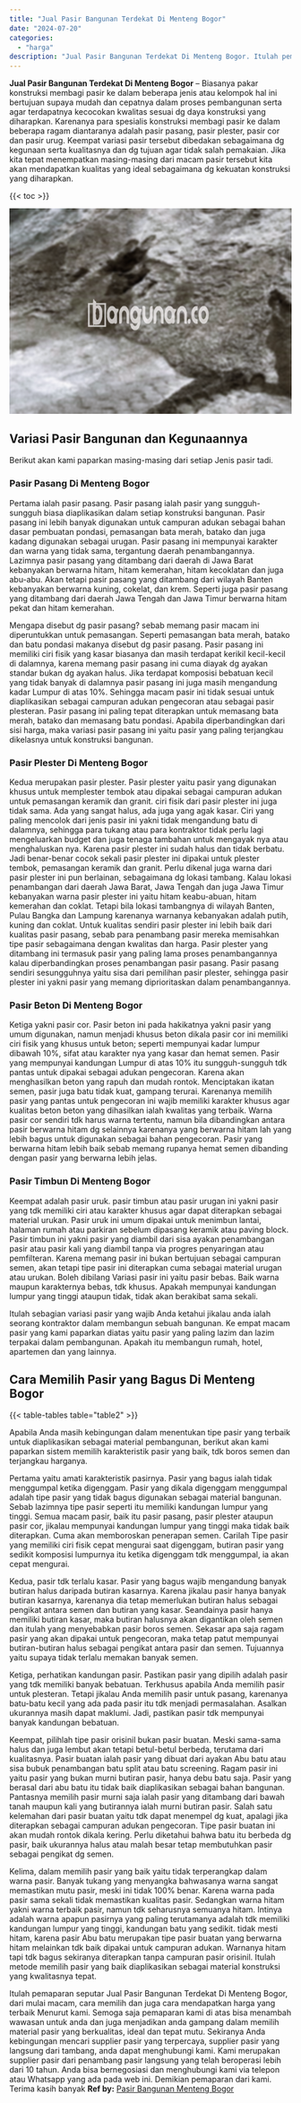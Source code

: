 ```yaml
---
title: "Jual Pasir Bangunan Terdekat Di Menteng Bogor"
date: "2024-07-20"
categories: 
  - "harga"
description: "Jual Pasir Bangunan Terdekat Di Menteng Bogor. Itulah pemaparan seputar Jual Pasir Bangunan Terdekat Di Menteng Bogor, dari mulai macam, cara memilih dan jug..."
---
```


**Jual Pasir Bangunan Terdekat Di Menteng Bogor** – Biasanya pakar konstruksi membagi pasir ke dalam beberapa jenis atau kelompok hal ini bertujuan supaya mudah dan cepatnya dalam proses pembangunan serta agar terdapatnya kecocokan kwalitas sesuai dg daya konstruksi yang diharapkan. Karenanya para spesialis konstruksi membagi pasir ke dalam beberapa ragam diantaranya adalah pasir pasang, pasir plester, pasir cor dan pasir urug. Keempat variasi pasir tersebut dibedakan sebagaimana dg kegunaan serta kualitasnya dan dg tujuan agar tidak salah pemakaian. Jika kita tepat menempatkan masing-masing dari macam pasir tersebut kita akan mendapatkan kualitas yang ideal sebagaimana dg kekuatan konstruksi yang diharapkan.

{{< toc >}}

![Jual Pasir Bangunan Terdekat Di Menteng Bogor](/images/jual-pasir-bangunan-36.png)

## Variasi Pasir Bangunan dan Kegunaannya

Berikut akan kami paparkan masing-masing dari setiap Jenis pasir tadi.

### Pasir Pasang Di Menteng Bogor

Pertama ialah pasir pasang. Pasir pasang ialah pasir yang sungguh-sungguh biasa diaplikasikan dalam setiap konstruksi bangunan. Pasir pasang ini lebih banyak digunakan untuk campuran adukan sebagai bahan dasar pembuatan pondasi, pemasangan bata merah, batako dan juga kadang digunakan sebagai urugan. Pasir pasang ini mempunyai karakter dan warna yang tidak sama, tergantung daerah penambangannya. Lazimnya pasir pasang yang ditambang dari daerah di Jawa Barat kebanyakan berwarna hitam, hitam kemerahan, hitam kecoklatan dan juga abu-abu. Akan tetapi pasir pasang yang ditambang dari wilayah Banten kebanyakan berwarna kuning, cokelat, dan krem. Seperti juga pasir pasang yang ditambang dari daerah Jawa Tengah dan Jawa Timur berwarna hitam pekat dan hitam kemerahan.

Mengapa disebut dg pasir pasang? sebab memang pasir macam ini diperuntukkan untuk pemasangan. Seperti pemasangan bata merah, batako dan batu pondasi makanya disebut dg pasir pasang. Pasir pasang ini memiliki ciri fisik yang kasar biasanya dan masih terdapat kerikil kecil-kecil di dalamnya, karena memang pasir pasang ini cuma diayak dg ayakan standar bukan dg ayakan halus. Jika terdapat komposisi bebatuan kecil yang tidak banyak di dalamnya pasir pasang ini juga masih mengandung kadar Lumpur di atas 10%. Sehingga macam pasir ini tidak sesuai untuk diaplikasikan sebagai campuran adukan pengecoran atau sebagai pasir plesteran. Pasir pasang ini paling tepat diterapkan untuk memasang bata merah, batako dan memasang batu pondasi. Apabila diperbandingkan dari sisi harga, maka variasi pasir pasang ini yaitu pasir yang paling terjangkau dikelasnya untuk konstruksi bangunan.

### Pasir Plester Di Menteng Bogor

Kedua merupakan pasir plester. Pasir plester yaitu pasir yang digunakan khusus untuk memplester tembok atau dipakai sebagai campuran adukan untuk pemasangan keramik dan granit. ciri fisik dari pasir plester ini juga tidak sama. Ada yang sangat halus, ada juga yang agak kasar. Ciri yang paling mencolok dari jenis pasir ini yakni tidak mengandung batu di dalamnya, sehingga para tukang atau para kontraktor tidak perlu lagi mengeluarkan budget dan juga tenaga tambahan untuk mengayak nya atau menghaluskan nya. Karena pasir plester ini sudah halus dan tidak berbatu. Jadi benar-benar cocok sekali pasir plester ini dipakai untuk plester tembok, pemasangan keramik dan granit. Perlu dikenal juga warna dari pasir plester ini pun berlainan, sebagaimana dg lokasi tambang. Kalau lokasi penambangan dari daerah Jawa Barat, Jawa Tengah dan juga Jawa Timur kebanyakan warna pasir plester ini yaitu hitam keabu-abuan, hitam kemerahan dan coklat. Tetapi bila lokasi tambangnya di wilayah Banten, Pulau Bangka dan Lampung karenanya warnanya kebanyakan adalah putih, kuning dan coklat. Untuk kualitas sendiri pasir plester ini lebih baik dari kualitas pasir pasang, sebab para penambang pasir mereka memisahkan tipe pasir sebagaimana dengan kwalitas dan harga. Pasir plester yang ditambang ini termasuk pasir yang paling lama proses penambangannya kalau diperbandingkan proses penambangan pasir pasang. Pasir pasang sendiri sesungguhnya yaitu sisa dari pemilihan pasir plester, sehingga pasir plester ini yakni pasir yang memang diprioritaskan dalam penambangannya.

### Pasir Beton Di Menteng Bogor

Ketiga yakni pasir cor. Pasir beton ini pada hakikatnya yakni pasir yang umum digunakan, namun menjadi khusus beton dikala pasir cor ini memiliki ciri fisik yang khusus untuk beton; seperti mempunyai kadar lumpur dibawah 10%, sifat atau karakter nya yang kasar dan hemat semen. Pasir yang mempunyai kandungan Lumpur di atas 10% itu sungguh-sungguh tdk pantas untuk dipakai sebagai adukan pengecoran. Karena akan menghasilkan beton yang rapuh dan mudah rontok. Menciptakan ikatan semen, pasir juga batu tidak kuat, gampang terurai. Karenanya memilih pasir yang pantas untuk pengecoran ini wajib memiliki karakter khusus agar kualitas beton beton yang dihasilkan ialah kwalitas yang terbaik. Warna pasir cor sendiri tdk harus warna tertentu, namun bila dibandingkan antara pasir berwarna hitam dg selainnya karenanya yang berwarna hitam lah yang lebih bagus untuk digunakan sebagai bahan pengecoran. Pasir yang berwarna hitam lebih baik sebab memang rupanya hemat semen dibanding dengan pasir yang berwarna lebih jelas.

### Pasir Timbun Di Menteng Bogor

Keempat adalah pasir uruk. pasir timbun atau pasir urugan ini yakni pasir yang tdk memiliki ciri atau karakter khusus agar dapat diterapkan sebagai material urukan. Pasir uruk ini umum dipakai untuk menimbun lantai, halaman rumah atau parkiran sebelum dipasang keramik atau paving block. Pasir timbun ini yakni pasir yang diambil dari sisa ayakan penambangan pasir atau pasir kali yang diambil tanpa via progres penyaringan atau pemfilteran. Karena memang pasir ini bukan bertujuan sebagai campuran semen, akan tetapi tipe pasir ini diterapkan cuma sebagai material urugan atau urukan. Boleh dibilang Variasi pasir ini yaitu pasir bebas. Baik warna maupun karakternya bebas, tdk khusus. Apakah mempunyai kandungan lumpur yang tinggi ataupun tidak, tidak akan berakibat sama sekali.

Itulah sebagian variasi pasir yang wajib Anda ketahui jikalau anda ialah seorang kontraktor dalam membangun sebuah bangunan. Ke empat macam pasir yang kami paparkan diatas yaitu pasir yang paling lazim dan lazim terpakai dalam pembangunan. Apakah itu membangun rumah, hotel, apartemen dan yang lainnya.

## Cara Memilih Pasir yang Bagus Di Menteng Bogor

{{< table-tables table="table2" >}}

Apabila Anda masih kebingungan dalam menentukan tipe pasir yang terbaik untuk diaplikasikan sebagai material pembangunan, berikut akan kami paparkan sistem memilih karakteristik pasir yang baik, tdk boros semen dan terjangkau harganya.

Pertama yaitu amati karakteristik pasirnya. Pasir yang bagus ialah tidak menggumpal ketika digenggam. Pasir yang dikala digenggam menggumpal adalah tipe pasir yang tidak bagus digunakan sebagai material bangunan. Sebab lazimnya tipe pasir seperti itu memiliki kandungan lumpur yang tinggi. Semua macam pasir, baik itu pasir pasang, pasir plester ataupun pasir cor, jikalau mempunyai kandungan lumpur yang tinggi maka tidak baik diterapkan. Cuma akan memboroskan penerapan semen. Carilah Tipe pasir yang memiliki ciri fisik cepat mengurai saat digenggam, butiran pasir yang sedikit komposisi lumpurnya itu ketika digenggam tdk menggumpal, ia akan cepat mengurai.

Kedua, pasir tdk terlalu kasar. Pasir yang bagus wajib mengandung banyak butiran halus daripada butiran kasarnya. Karena jikalau pasir hanya banyak butiran kasarnya, karenanya dia tetap memerlukan butiran halus sebagai pengikat antara semen dan butiran yang kasar. Seandainya pasir hanya memiliki butiran kasar, maka butiran halusnya akan digantikan oleh semen dan itulah yang menyebabkan pasir boros semen. Sekasar apa saja ragam pasir yang akan dipakai untuk pengecoran, maka tetap patut mempunyai butiran-butiran halus sebagai pengikat antara pasir dan semen. Tujuannya yaitu supaya tidak terlalu memakan banyak semen.

Ketiga, perhatikan kandungan pasir. Pastikan pasir yang dipilih adalah pasir yang tdk memiliki banyak bebatuan. Terkhusus apabila Anda memilih pasir untuk plesteran. Tetapi jikalau Anda memilih pasir untuk pasang, karenanya batu-batu kecil yang ada pada pasir itu tdk menjadi permasalahan. Asalkan ukurannya masih dapat maklumi. Jadi, pastikan pasir tdk mempunyai banyak kandungan bebatuan.

Keempat, pilihlah tipe pasir orisinil bukan pasir buatan. Meski sama-sama halus dan juga lembut akan tetapi betul-betul berbeda, terutama dari kualitasnya. Pasir buatan ialah pasir yang dibuat dari ayakan Abu batu atau sisa bubuk penambangan batu split atau batu screening. Ragam pasir ini yaitu pasir yang bukan murni butiran pasir, hanya debu batu saja. Pasir yang berasal dari abu batu itu tidak baik diaplikasikan sebagai bahan bangunan. Pantasnya memilih pasir murni saja ialah pasir yang ditambang dari bawah tanah maupun kali yang butirannya ialah murni butiran pasir. Salah satu kelemahan dari pasir buatan yaitu tdk dapat menempel dg kuat, apalagi jika diterapkan sebagai campuran adukan pengecoran. Tipe pasir buatan ini akan mudah rontok dikala kering. Perlu diketahui bahwa batu itu berbeda dg pasir, baik ukurannya halus atau malah besar tetap membutuhkan pasir sebagai pengikat dg semen.

Kelima, dalam memilih pasir yang baik yaitu tidak terperangkap dalam warna pasir. Banyak tukang yang menyangka bahwasanya warna sangat memastikan mutu pasir, meski ini tidak 100% benar. Karena warna pada pasir sama sekali tidak memastikan kualitas pasir. Sedangkan warna hitam yakni warna terbaik pasir, namun tdk seharusnya semuanya hitam. Intinya adalah warna apapun pasirnya yang paling terutamanya adalah tdk memiliki kandungan lumpur yang tinggi, kandungan batu yang sedikit. tidak mesti hitam, karena pasir Abu batu merupakan tipe pasir buatan yang berwarna hitam melainkan tdk baik dipakai untuk campuran adukan. Warnanya hitam tapi tdk bagus sekiranya diterapkan tanpa campuran pasir orisinil. Itulah metode memilih pasir yang baik diaplikasikan sebagai material konstruksi yang kwalitasnya tepat.

Itulah pemaparan seputar Jual Pasir Bangunan Terdekat Di Menteng Bogor, dari mulai macam, cara memilih dan juga cara mendapatkan harga yang terbaik Menurut kami. Semoga saja pemaparan kami di atas bisa menambah wawasan untuk anda dan juga menjadikan anda gampang dalam memilih material pasir yang berkualitas, ideal dan tepat mutu. Sekiranya Anda kebingungan mencari supplier pasir yang terpercaya, supplier pasir yang langsung dari tambang, anda dapat menghubungi kami. Kami merupakan supplier pasir dari penambang pasir langsung yang telah beroperasi lebih dari 10 tahun. Anda bisa bernegosiasi dan menghubungi kami via telepon atau Whatsapp yang ada pada web ini. Demikian pemaparan dari kami. Terima kasih banyak
**Ref by:** [Pasir Bangunan Menteng Bogor](https://id.wikipedia.org/wiki/Pasir)
